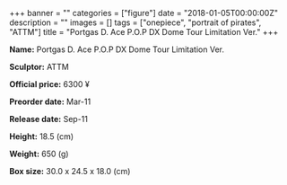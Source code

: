 +++
banner = ""
categories = ["figure"]
date = "2018-01-05T00:00:00Z"
description = ""
images = []
tags = ["onepiece", "portrait of pirates", "ATTM"]
title = "Portgas D. Ace P.O.P DX Dome Tour Limitation Ver."
+++

**Name:** Portgas D. Ace P.O.P DX Dome Tour Limitation Ver.

**Sculptor:** ATTM

**Official price:** 6300 ¥

**Preorder date:** Mar-11

**Release date:** Sep-11

**Height:** 18.5 (cm)

**Weight:** 650 (g)

**Box size:** 30.0 x 24.5 x 18.0 (cm)
